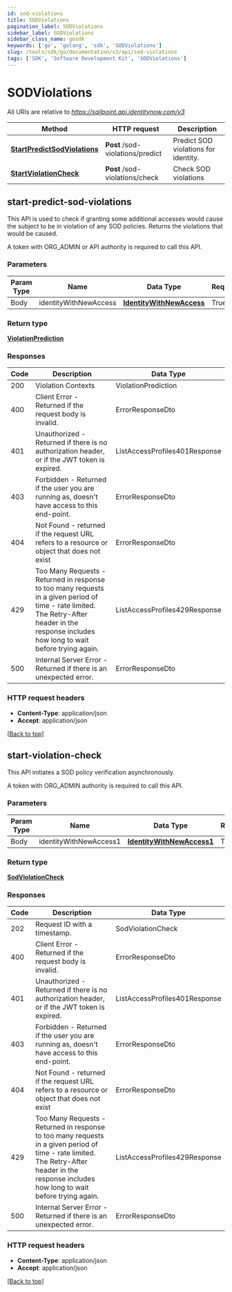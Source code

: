 ```yaml
---
id: sod-violations
title: SODViolations
pagination_label: SODViolations
sidebar_label: SODViolations
sidebar_class_name: gosdk
keywords: ['go', 'golang', 'sdk', 'SODViolations'] 
slug: /tools/sdk/go/documentation/v3/api/sod-violations
tags: ['SDK', 'Software Development Kit', 'SODViolations']
---
```



# SODViolations

All URIs are relative to *https://sailpoint.api.identitynow.com/v3*

Method | HTTP request | Description
------------- | ------------- | -------------
[**StartPredictSodViolations**](#start-predict-sod-violations) | **Post** /sod-violations/predict | Predict SOD violations for identity.
[**StartViolationCheck**](#start-violation-check) | **Post** /sod-violations/check | Check SOD violations



## start-predict-sod-violations


This API is used to check if granting some additional accesses would cause the subject to be in violation of any SOD policies. Returns the violations that would be caused.

A token with ORG_ADMIN or API authority is required to call this API.

### Parameters 
Param Type | Name | Data Type | Required  | Description
------------- | ------------- | ------------- | ------------- | ------------- 
 Body  | identityWithNewAccess | [**IdentityWithNewAccess**](../models/identity-with-new-access) | True  | 

	
### Return type

[**ViolationPrediction**](../models/violation-prediction)

### Responses
Code | Description  | Data Type
------------- | ------------- | -------------
200 | Violation Contexts | ViolationPrediction
400 | Client Error - Returned if the request body is invalid. | ErrorResponseDto
401 | Unauthorized - Returned if there is no authorization header, or if the JWT token is expired. | ListAccessProfiles401Response
403 | Forbidden - Returned if the user you are running as, doesn&#39;t have access to this end-point. | ErrorResponseDto
404 | Not Found - returned if the request URL refers to a resource or object that does not exist | ErrorResponseDto
429 | Too Many Requests - Returned in response to too many requests in a given period of time - rate limited. The Retry-After header in the response includes how long to wait before trying again. | ListAccessProfiles429Response
500 | Internal Server Error - Returned if there is an unexpected error. | ErrorResponseDto


### HTTP request headers

- **Content-Type**: application/json
- **Accept**: application/json

[[Back to top]](#) 


## start-violation-check


This API initiates a SOD policy verification asynchronously.

A token with ORG_ADMIN authority is required to call this API.

### Parameters 
Param Type | Name | Data Type | Required  | Description
------------- | ------------- | ------------- | ------------- | ------------- 
 Body  | identityWithNewAccess1 | [**IdentityWithNewAccess1**](../models/identity-with-new-access1) | True  | 

	
### Return type

[**SodViolationCheck**](../models/sod-violation-check)

### Responses
Code | Description  | Data Type
------------- | ------------- | -------------
202 | Request ID with a timestamp. | SodViolationCheck
400 | Client Error - Returned if the request body is invalid. | ErrorResponseDto
401 | Unauthorized - Returned if there is no authorization header, or if the JWT token is expired. | ListAccessProfiles401Response
403 | Forbidden - Returned if the user you are running as, doesn&#39;t have access to this end-point. | ErrorResponseDto
404 | Not Found - returned if the request URL refers to a resource or object that does not exist | ErrorResponseDto
429 | Too Many Requests - Returned in response to too many requests in a given period of time - rate limited. The Retry-After header in the response includes how long to wait before trying again. | ListAccessProfiles429Response
500 | Internal Server Error - Returned if there is an unexpected error. | ErrorResponseDto


### HTTP request headers

- **Content-Type**: application/json
- **Accept**: application/json

[[Back to top]](#) 

